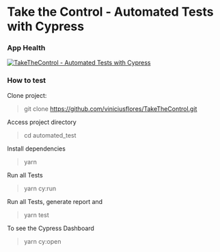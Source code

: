 # Take the Control - Automated Tests with Cypress

### App Health

[![TakeTheControl - Automated Tests with Cypress](https://img.shields.io/endpoint?url=https://dashboard.cypress.io/badge/simple/v6rjww&style=plastic&logo=cypress)](https://dashboard.cypress.io/projects/v6rjww/runs)

### How to test

Clone project:
> git clone <https://github.com/viniciusflores/TakeTheControl.git>

Access project directory
> cd automated_test

Install dependencies
> yarn

Run all Tests
> yarn cy:run

Run all Tests, generate report and
> yarn test

To see the Cypress Dashboard
> yarn cy:open
